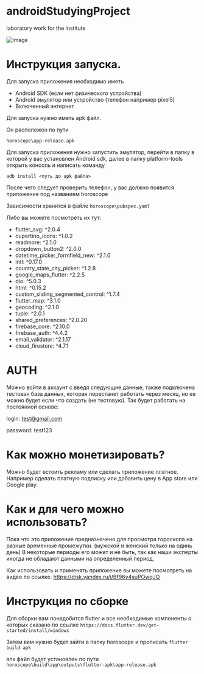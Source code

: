 # androidStudyingProject
laboratory work for the institute

![image](https://github.com/tim8842/androidStudyingProject/assets/79981959/4ecab7fc-7862-42e4-83fe-62f31367fa80)

# Инструкция запуска.

Для запуска приложения необходимо иметь

- Android SDK (если нет физического устройства)
- Android эмулятор или устройство (телефон например pixel5)
- Включенный энтернет

Для запуска нужно иметь apk файл.

Он расположен по пути

```horoscope\app-release.apk```

Для запуска приложения нужно запустить эмулятор, перейти в папку в которой у вас установлен Android sdk, далее в папку platform-tools открыть консоль и написать команду
```
adb install <путь до apk файла>
```

После чего следует проверить телефон, у вас должно появится приложение под названием horoscope

Зависимости хранятся в файле 
```horoscope\pubspec.yaml```

Либо вы можете посмотреть их тут:


  - flutter_svg: ^2.0.4
  - cupertino_icons: ^1.0.2
  - readmore: ^2.1.0
  - dropdown_button2: ^2.0.0
  - datetime_picker_formfield_new: ^2.1.0
  - intl: ^0.17.0
  - country_state_city_picker: ^1.2.8
  - google_maps_flutter: ^2.2.5
  - dio: ^5.0.3
  - html: ^0.15.2
  - custom_sliding_segmented_control: ^1.7.4
  - flutter_map: ^3.1.0
  - geocoding: ^2.1.0
  - tuple: ^2.0.1
  - shared_preferences: ^2.0.20
  - firebase_core: ^2.10.0
  - firebase_auth: ^4.4.2
  - email_validator: ^2.1.17
  - cloud_firestore: ^4.7.1

# AUTH
Можно войти в аккаунт с введя следующие данные, также подключена тестовая база данных, которая перестанет работать через месяц, но ее можно будет если что создать (не тестовую). Так будет работать на постоянной основе:

login: test@gmail.com

password: test123

# Как можно монетизировать?

Можно будет встоить рекламу или сделать приложение платное. Например сделать платную подписку или добавить цену в App store или Google play.

# Как и для чего можно использовать?

Пока что это приложение предназначено для просмотра гороскопа на разные временные промежутки. (мужской и женский только на одинь день)
В некоторые периоды его может и не быть, так как наши эксперты иногда не обладают данными на определенный период.

Как использовать и применять приложение вы можете посмотреть на видео по ссылке.
https://disk.yandex.ru/i/Bf96y4suPOwqJQ

# Инструкция по сборке

Для сборки вам понадобится flutter и все необходимые компоненты о которых сказано по ссылке
``` https://docs.flutter.dev/get-started/install/windows ```

Затем вам нужно будет зайти в папку horoscope и прописать
``` flutter build apk ```

апк файл будет установлен по пути
```horoscope\build\app\outputs\flutter-apk\app-release.apk```
